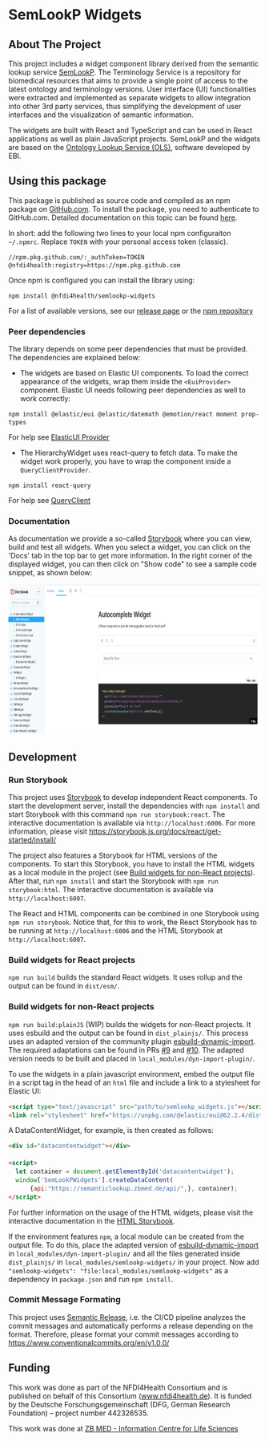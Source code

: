 # SemLookP Widgets

## About The Project

This project includes a widget component library derived from the semantic lookup service 
[SemLookP](https://semanticlookup.zbmed.de/ols/index). The Terminology Service is a repository for biomedical resources 
that aims to provide a single point of access to the latest ontology and terminology versions. User interface (UI) 
functionalities were extracted and implemented as separate widgets to allow integration into other 3rd party services, 
thus simplifying the development of user interfaces and the visualization of semantic information. 

The widgets are built with React and TypeScript and can be used in React applications as well as plain JavaScript projects. SemLookP and the widgets are 
based on the [Ontology Lookup Service (OLS)](https://www.ebi.ac.uk/ols/index), software developed by EBI.
  

## Using this package

This package is published as source code and compiled as an npm package on [GitHub.com](https://github.com/nfdi4health/semlookp-widgets/). To install the package, you need to authenticate to GitHub.com. Detailed documentation on this topic can be found [here](https://docs.github.com/en/packages/working-with-a-github-packages-registry/working-with-the-npm-registry#authenticating-with-a-personal-access-token).

In short: add the following two lines to your local npm configuraiton `~/.npmrc`. Replace `TOKEN` with your personal access token (classic).
```
//npm.pkg.github.com/:_authToken=TOKEN
@nfdi4health:registry=https://npm.pkg.github.com
```

Once npm is configured you can install the library using:
```
npm install @nfdi4health/semlookp-widgets
```

For a list of available versions, see our [release page](https://github.com/nfdi4health/semlookp-widgets/releases) or the [npm repository](https://github.com/nfdi4health/semlookp-widgets/pkgs/npm/semlookp-widgets)

### Peer dependencies
The library depends on some peer dependencies that must be provided. The dependencies are explained below:

- The widgets are based on Elastic UI components. To load the correct appearance of the widgets, wrap them inside the
  `<EuiProvider>` component. Elastic UI needs following peer dependencies as well to work correctly:

```
npm install @elastic/eui @elastic/datemath @emotion/react moment prop-types
```

For help see [ElasticUI Provider](https://elastic.github.io/eui/#/utilities/provider)

- The HierarchyWidget uses react-query to fetch data. To make the widget work properly, you have to wrap the component inside a `QueryClientProvider`.

```
npm install react-query
```

For help see [QueryClient](https://tanstack.com/query/v4/docs/reference/QueryClient?from=reactQueryV3&original=https://react-query-v3.tanstack.com/reference/QueryClient)

### Documentation

As documentation we provide a so-called [Storybook](https://nfdi4health.github.io/semlookp-widgets/)  where you can view, build and test all widgets. When you select a widget, you can click on the 'Docs' tab in the top bar to get more information. In the right corner of the displayed widget, you can then click on "Show code" to see a sample code snippet, as shown below:  

<img src="img/example_widget.png"  width="600" height="300">




## Development

### Run Storybook

This project uses [Storybook](https://storybook.js.org/) to develop independent React components. To start the development server, install the dependencies with `npm install` and start Storybook with this command `npm run storybook:react`. The interactive documentation is available via `http://localhost:6006`. For more information, please visit https://storybook.js.org/docs/react/get-started/install/

The project also features a Storybook for HTML versions of the components. To start this Storybook, you have to install the HTML widgets as a local module in the project (see [Build widgets for non-React projects](#build-widgets-for-non-react-projects)). After that, run `npm install` and start the Storybook with `npm run storybook:html`.  The interactive documentation is available via `http://localhost:6007`.

The React and HTML components can be combined in one Storybook using `npm run storybook`. Notice that, for this to work, the React Storybook has to be running at `http://localhost:6006` and the HTML Storybook at `http://localhost:6007`.

### Build widgets for React projects

`npm run build` builds the standard React widgets. It uses rollup and the output can be found in `dist/esm/`.

### Build widgets for non-React projects

`npm run build:plainJS` (WIP) builds the widgets for non-React projects. It uses esbuild and the output can be found in `dist_plainjs/`. This process uses an adapted version of the community plugin [esbuild-dynamic-import](https://github.com/RTVision/esbuild-dynamic-import). The required adaptations can be found in PRs [#9](https://github.com/RTVision/esbuild-dynamic-import/pull/9) and [#10](https://github.com/RTVision/esbuild-dynamic-import/pull/10). The adapted version needs to be built and placed in `local_modules/dyn-import-plugin/`. 

To use the widgets in a plain javascript environment, embed the output file in a script tag in the head of an `html` file and include a link to a stylesheet for Elastic UI:

```html
<script type="text/javascript" src="path/to/semlookp_widgets.js"></script>
<link rel="stylesheet" href="https://unpkg.com/@elastic/eui@62.2.4/dist/eui_theme_light.css">
```

A DataContentWidget, for example, is then created as follows:

```html
<div id="datacontentwidget"></div>

<script>
  let container = document.getElementById('datacontentwidget');
  window['SemLookPWidgets'].createDataContent(
      {api:"https://semanticlookup.zbmed.de/api/",}, container);
</script>
```

For further information on the usage of the HTML widgets, please visit the interactive documentation in the [HTML Storybook](#run-storybook).

If the environment features `npm`, a local module can be created from the output file. To do this, place the adapted version of [esbuild-dynamic-import](https://github.com/RTVision/esbuild-dynamic-import) in `local_modules/dyn-import-plugin/` and all the files generated inside `dist_plainjs/` in `local_modules/semlookp-widgets/` in your project. Now add `"semlookp-widgets": "file:local_modules/semlookp-widgets"` as a dependency in `package.json` and run `npm install`.

### Commit Message Formating 

This project uses [Semantic Release](https://semantic-release.gitbook.io/semantic-release/), i.e. the CI/CD pipeline analyzes the commit messages and automatically performs a release depending on the format. Therefore, please format your commit messages according to https://www.conventionalcommits.org/en/v1.0.0/

## Funding

This work was done as part of the NFDI4Health Consortium and is published on behalf of this Consortium (www.nfdi4health.de). 
It is funded by the Deutsche Forschungsgemeinschaft (DFG, German Research Foundation) – project number 442326535.

This work was done at [ZB MED - Information Centre for Life Sciences](https://www.zbmed.de/en/)